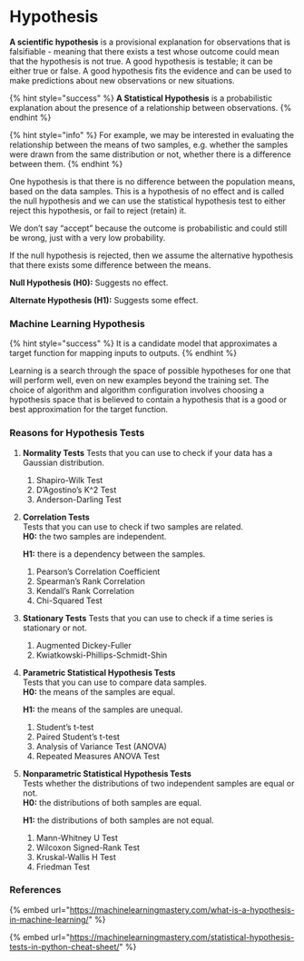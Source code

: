 # Hypothesis

**A scientific hypothesis** is a provisional explanation for observations that is falsifiable - meaning that there exists a test whose outcome could mean that the hypothesis is not true. A good hypothesis is testable; it can be either true or false. A good hypothesis fits the evidence and can be used to make predictions about new observations or new situations.

{% hint style="success" %}
**A Statistical Hypothesis** is a probabilistic explanation about the presence of a relationship between observations.
{% endhint %}

{% hint style="info" %}
For example, we may be interested in evaluating the relationship between the means of two samples, e.g. whether the samples were drawn from the same distribution or not, whether there is a difference between them. 
{% endhint %}

One hypothesis is that there is no difference between the population means, based on the data samples. This is a hypothesis of no effect and is called the null hypothesis and we can use the statistical hypothesis test to either reject this hypothesis, or fail to reject \(retain\) it. 

We don’t say “accept” because the outcome is probabilistic and could still be wrong, just with a very low probability. 

If the null hypothesis is rejected, then we assume the alternative hypothesis that there exists some difference between the means. 

**Null Hypothesis \(H0\):** Suggests no effect. 

**Alternate Hypothesis \(H1\):** Suggests some effect.

### Machine Learning Hypothesis

{% hint style="success" %}
It is a candidate model that approximates a target function for mapping inputs to outputs.
{% endhint %}

Learning is a search through the space of possible hypotheses for one that will perform well, even on new examples beyond the training set. The choice of algorithm and algorithm configuration involves choosing a hypothesis space that is believed to contain a hypothesis that is a good or best approximation for the target function.

### Reasons for Hypothesis Tests

1. **Normality Tests** Tests that you can use to check if your data has a Gaussian distribution.
   1. Shapiro-Wilk Test
   2. D’Agostino’s K^2 Test
   3. Anderson-Darling Test 
2. **Correlation Tests**  
   Tests that you can use to check if two samples are related.  
   **H0:** the two samples are independent.

   **H1:** there is a dependency between the samples.

   1. Pearson’s Correlation Coefficient
   2. Spearman’s Rank Correlation
   3. Kendall’s Rank Correlation
   4. Chi-Squared Test 

3. **Stationary Tests** Tests that you can use to check if a time series is stationary or not.
   1. Augmented Dickey-Fuller
   2. Kwiatkowski-Phillips-Schmidt-Shin 
4. **Parametric Statistical Hypothesis Tests**  
   Tests that you can use to compare data samples.  
   **H0:** the means of the samples are equal.

   **H1:** the means of the samples are unequal.

   1. Student’s t-test
   2. Paired Student’s t-test
   3. Analysis of Variance Test \(ANOVA\)
   4. Repeated Measures ANOVA Test 

5. **Nonparametric Statistical Hypothesis Tests**  
   Tests whether the distributions of two independent samples are equal or not.  
   **H0:** the distributions of both samples are equal.

   **H1:** the distributions of both samples are not equal.

   1. Mann-Whitney U Test
   2. Wilcoxon Signed-Rank Test
   3. Kruskal-Wallis H Test
   4. Friedman Test



### References

{% embed url="https://machinelearningmastery.com/what-is-a-hypothesis-in-machine-learning/" %}

{% embed url="https://machinelearningmastery.com/statistical-hypothesis-tests-in-python-cheat-sheet/" %}



